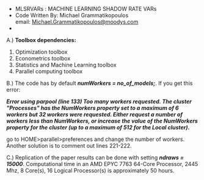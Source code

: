 - MLSRVARs : MACHINE LEARNING SHADOW RATE VARs                       
- Code Written By: Michael Grammatikopoulos    
            email: Michael.Grammatikopoulos@moodys.com  
- 
A.) **Toolbox dependencies:** 
  1. Optimization toolbox
  2. Econometrics toolbox
  3. Statistics and Machine Learning toolbox
  4. Parallel computing toolbox
  
B.) The code has by default **_numWorkers = no_of_models;_**.
If you get this error: 

**_Error using parpool (line 133)
Too many workers requested. The cluster "Processes"
has the NumWorkers property set to a maximum of 6
workers but 32 workers were requested. Either
request a number of workers less than NumWorkers, or
increase the value of the NumWorkers property for
the cluster (up to a maximum of 512 for the Local
cluster)._**

go to HOME>parallel>preferences and change the number of workers. 
Another solution is to comment out lines 221-222.

C.) Replication of the paper results can be done with setting **_ndraws = 15000_**.
Computational time in an AMD EPYC 7763 64-Core Processor, 2445 Mhz, 8 Core(s), 16 Logical Processor(s)
is approximately 50 hours. 
 
